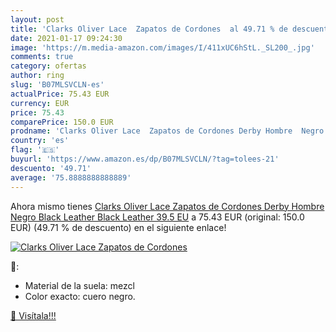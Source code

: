 ```yaml
---
layout: post
title: 'Clarks Oliver Lace  Zapatos de Cordones  al 49.71 % de descuento'
date: 2021-01-17 09:24:30
image: 'https://m.media-amazon.com/images/I/411xUC6hStL._SL200_.jpg'
comments: true
category: ofertas
author: ring
slug: 'B07MLSVCLN-es'
actualPrice: 75.43 EUR
currency: EUR
price: 75.43
comparePrice: 150.0 EUR
prodname: 'Clarks Oliver Lace  Zapatos de Cordones Derby Hombre  Negro  Black Leather Black Leather   39.5 EU'
country: 'es'
flag: '🇪🇸'
buyurl: 'https://www.amazon.es/dp/B07MLSVCLN/?tag=tolees-21'
descuento: '49.71'
average: '75.8888888888889'
---
```


Ahora mismo tienes [Clarks Oliver Lace  Zapatos de Cordones Derby Hombre  Negro  Black Leather Black Leather   39.5 EU](https://www.amazon.es/dp/B07MLSVCLN/?tag=tolees-21) a 75.43 EUR (original: 150.0 EUR) (49.71 %  de descuento) en el siguiente enlace!

[![Clarks Oliver Lace  Zapatos de Cordones ](https://m.media-amazon.com/images/I/411xUC6hStL._SL200_.jpg)](https://www.amazon.es/dp/B07MLSVCLN/?tag=tolees-21)

🔎:

- Material de la suela: mezcl
- Color exacto: cuero negro.

[🛒 Visítala!!!](https://www.amazon.es/dp/B07MLSVCLN/?tag=tolees-21)
